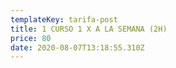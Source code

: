 ```yaml
---
templateKey: tarifa-post
title: 1 CURSO 1 X A LA SEMANA (2H)
price: 80
date: 2020-08-07T13:18:55.310Z
---
```

